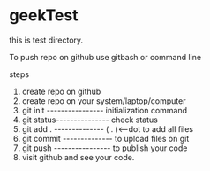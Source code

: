 # geekTest

this is test directory.

To push repo on github use gitbash or command line

steps
1. create repo on github
2. create repo on your system/laptop/computer
3. git init ---------------- initialization command
4. git status--------------- check status   
5. git add .  -------------- ( . )<--dot to add all files
6. git commit -------------- to upload files on git
7. git push ---------------- to publish your code
8. visit github and see your code.
